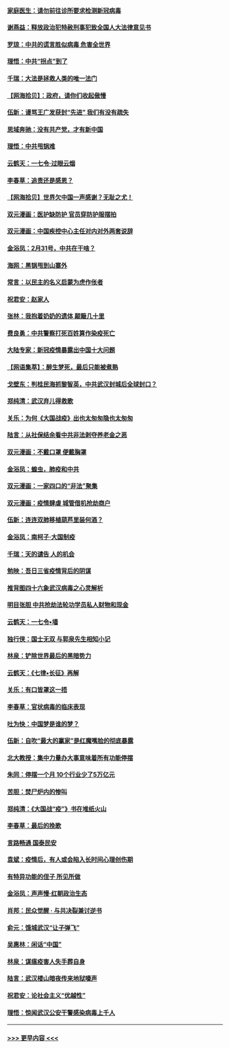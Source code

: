 #### [家庭医生：请勿前往诊所要求检测新冠病毒](../pages/nsc993/n11929190.md?t=03102202) 
#### [谢燕益：释放政治犯特赦刑事犯致全国人大法律意见书](../pages/nsc993/n11928978.md?t=03102202) 
#### [罗琼：中共的谎言胜似病毒 危害全世界](../pages/nsc993/n11922636.md?t=03102202) 
#### [理悟：中共“拐点”到了](../pages/nsc993/n11928496.md?t=03102202) 
#### [千瑞：大法是拯救人类的唯一法门](../pages/nsc993/n11927637.md?t=03102202) 
#### [【网海拾贝】：政府，请你们收起傲慢](../pages/nsc993/n11926932.md?t=03102202) 
#### [伍新：谩骂王广发获封“先进” 我们有没有疏失](../pages/nsc993/n11926101.md?t=03102202) 
#### [思域奔驰：没有共产党，才有新中国](../pages/nsc993/n11926058.md?t=03102202) 
#### [理悟：中共甩锅难](../pages/nsc993/n11925355.md?t=03102202) 
#### [云鹤天：一七令·过眼云烟](../pages/nsc993/n11925284.md?t=03102202) 
#### [李春草：追责还是感恩？](../pages/nsc993/n11925274.md?t=03102202) 
#### [【网海拾贝】世界欠中国一声感谢？无耻之尤！](../pages/nsc993/n11925239.md?t=03102202) 
#### [双元漫画：医护缺防护 官员穿防护服摆拍](../pages/nsc993/n11923899.md?t=03102202) 
#### [双元漫画：中国疾控中心主任对内对外两套说辞](../pages/nsc993/n11921994.md?t=03102202) 
#### [金浴凤：2月31号，中共在干啥？](../pages/nsc993/n11922706.md?t=03102202) 
#### [海网：黑锅甩到山寨外](../pages/nsc993/n11922688.md?t=03102202) 
#### [常言：以民主的名义启蒙为虎作伥者](../pages/nsc993/n11922217.md?t=03102202) 
#### [祝君安：赵家人](../pages/nsc993/n11922209.md?t=03102202) 
#### [张林：我抱着奶奶的遗体 颠簸几十里](../pages/nsc993/n11920945.md?t=03102202) 
#### [费良勇：中共警察打死百姓算作染疫死亡](../pages/nsc993/n11919264.md?t=03102202) 
#### [大陆专家：新冠疫情暴露出中国十大问题](../pages/nsc993/n11919187.md?t=03102202) 
#### [【网语集萃】：醉生梦死，最后只能被煮熟](../pages/nsc993/n11918994.md?t=03102202) 
#### [戈壁东：判桂民海抓黎智英，中共武汉封城后全球封口？](../pages/nsc993/n11917982.md?t=03102202) 
#### [郑纯清：武汉弃儿得救歌](../pages/nsc993/n11917881.md?t=03102202) 
#### [关乐：为何《大国战疫》出也太匆匆隐也太匆匆](../pages/nsc993/n11917792.md?t=03102202) 
#### [陆言：从社保结余看中共非法剥夺养老金之恶](../pages/nsc993/n11917084.md?t=03102202) 
#### [双元漫画：不戴口罩 便戴胸罩](../pages/nsc993/n11916447.md?t=03102202) 
#### [金浴凤：蝗虫，肺疫和中共](../pages/nsc993/n11916904.md?t=03102202) 
#### [双元漫画：一家四口的“非法”聚集](../pages/nsc993/n11916378.md?t=03102202) 
#### [双元漫画：疫情肆虐 城管借机抢劫商户](../pages/nsc993/n11916310.md?t=03102202) 
#### [伍新：连连双肺移植葫芦里装何酒？](../pages/nsc993/n11913667.md?t=03102202) 
#### [金浴凤：南柯子·大国制疫](../pages/nsc993/n11913657.md?t=03102202) 
#### [千瑞：天的谴告  人的机会](../pages/nsc993/n11913309.md?t=03102202) 
#### [勉映：吾日三省疫情背后的阴谋](../pages/nsc993/n11913079.md?t=03102202) 
#### [推背图四十六象武汉病毒之心灵解析](../pages/nsc993/n11911761.md?t=03102202) 
#### [明目张胆 中共抢劫法轮功学员私人财物和现金](../pages/nsc993/n11910262.md?t=03102202) 
#### [云鹤天：一七令▪墙](../pages/nsc993/n11910627.md?t=03102202) 
#### [独行侠：国士无双 与郭泉先生相知小记](../pages/nsc993/n11910613.md?t=03102202) 
#### [林泉：铲除世界最后的黑暗势力](../pages/nsc993/n11909320.md?t=03102202) 
#### [云鹤天：《七律▪长征》再解](../pages/nsc993/n11909327.md?t=03102202) 
#### [关乐：有口皆罩这一捂](../pages/nsc993/n11908393.md?t=03102202) 
#### [李春草：官状病毒的临床表现](../pages/nsc993/n11908339.md?t=03102202) 
#### [吐为快：中国梦是谁的梦？](../pages/nsc993/n11906564.md?t=03102202) 
#### [伍新：自吹“最大的赢家”是红魔嘴脸的彻底暴露](../pages/nsc993/n11906407.md?t=03102202) 
#### [北大教授：集中力量办大事意味着所有功能停摆](../pages/nsc993/n11904800.md?t=03102202) 
#### [朱同：停摆一个月 10个行业少了5万亿元](../pages/nsc993/n11904498.md?t=03102202) 
#### [苦胆：焚尸炉内的惨叫](../pages/nsc993/n11904479.md?t=03102202) 
#### [郑纯清：《大国战“疫”》书在堆纸火山](../pages/nsc993/n11904450.md?t=03102202) 
#### [李春草：最后的挽歌](../pages/nsc993/n11904441.md?t=03102202) 
#### [言路畅通 国泰民安](../pages/nsc993/n11904222.md?t=03102202) 
#### [袁斌：疫情后，有人或会陷入长时间心理创伤期](../pages/nsc993/n11901514.md?t=03102202) 
#### [有特异功能的侄子 所见所做](../pages/nsc993/n11901154.md?t=03102202) 
#### [金浴凤：声声慢‧红朝政治生态](../pages/nsc993/n11899553.md?t=03102202) 
#### [肖邦：民众觉醒 · 与共决裂兼讨逆书](../pages/nsc993/n11898435.md?t=03102202) 
#### [俞元：饿城武汉“让子弹飞”](../pages/nsc993/n11898344.md?t=03102202) 
#### [吴惠林：闲话“中国”](../pages/nsc993/n11898182.md?t=03102202) 
#### [林泉：谋瘟疫害人失手葬自身](../pages/nsc993/n11897892.md?t=03102202) 
#### [陆言：武汉楼山暗夜传来地狱嚎声](../pages/nsc993/n11897033.md?t=03102202) 
#### [祝君安：论社会主义“优越性”](../pages/nsc993/n11897005.md?t=03102202) 
#### [理悟：惊闻武汉公安干警感染病毒上千人](../pages/nsc993/n11896947.md?t=03102202) 

----
#### [ >>> 更早内容 <<< ](../indexes/nsc993-earlier.md)
